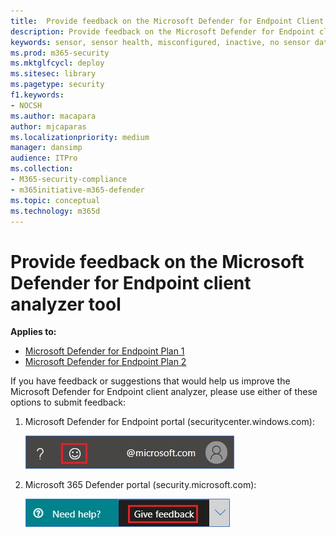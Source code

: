 ```yaml
---
title:  Provide feedback on the Microsoft Defender for Endpoint Client Analyzer tool
description: Provide feedback on the Microsoft Defender for Endpoint client analyzer tool
keywords: sensor, sensor health, misconfigured, inactive, no sensor data, sensor data, impaired communications, communication
ms.prod: m365-security
ms.mktglfcycl: deploy
ms.sitesec: library
ms.pagetype: security
f1.keywords:
- NOCSH
ms.author: macapara
author: mjcaparas
ms.localizationpriority: medium
manager: dansimp
audience: ITPro
ms.collection: 
- M365-security-compliance 
- m365initiative-m365-defender 
ms.topic: conceptual
ms.technology: m365d
---
```


# Provide feedback on the Microsoft Defender for Endpoint client analyzer tool

**Applies to:**
- [Microsoft Defender for Endpoint Plan 1](https://go.microsoft.com/fwlink/?linkid=2154037)
- [Microsoft Defender for Endpoint Plan 2](https://go.microsoft.com/fwlink/?linkid=2154037)

If you have feedback or suggestions that would help us improve the Microsoft Defender for Endpoint client analyzer, please use either of these options to submit feedback:

1. Microsoft Defender for Endpoint portal (securitycenter.windows.com):

    ![Image of smiley feedback icon.](images/3e2db5015cd4f47436b4765b2303f4f5.png)

2. Microsoft 365 Defender portal (security.microsoft.com):

    ![Image of give feedback button.](images/1d5b3c010b4b5c0e9d5eb43f71fa95e3.png)
